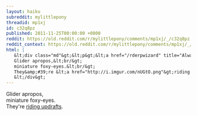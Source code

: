 ```yaml
---
layout: haiku
subreddit: mylittlepony
threadid: mp1xj
id: c32q8pz
published: 2011-11-25T00:00:00 +0000
reddit: https://old.reddit.com/r/mylittlepony/comments/mp1xj/_/c32q8pz
reddit_context: https://old.reddit.com/r/mylittlepony/comments/mp1xj/_/c32q8pz?context=3
html: |
   &lt;div class="md"&gt;&lt;p&gt;&lt;a href="/rderpwizard" title="Always Relevant / Awesome Brohoof For Kindness / Paper Bag Princess"&gt;&lt;/a&gt; 
   Glider apropos,&lt;br/&gt;
   miniature foxy-eyes.&lt;br/&gt;
   They&amp;#39;re &lt;a href="http://i.imgur.com/nUGtO.png"&gt;riding updrafts&lt;/a&gt;.&lt;/p&gt;
   &lt;/div&gt;
---
```


[](/rderpwizard "Always Relevant / Awesome Brohoof For Kindness / Paper Bag Princess") 
Glider apropos,  
miniature foxy-eyes.  
They're [riding updrafts](http://i.imgur.com/nUGtO.png).